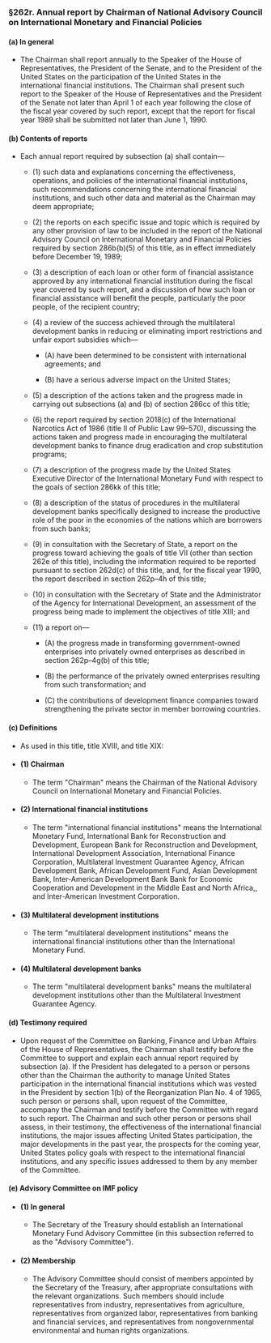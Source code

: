 ### §262r. Annual report by Chairman of National Advisory Council on International Monetary and Financial Policies
#### (a) In general
* The Chairman shall report annually to the Speaker of the House of Representatives, the President of the Senate, and to the President of the United States on the participation of the United States in the international financial institutions. The Chairman shall present such report to the Speaker of the House of Representatives and the President of the Senate not later than April 1 of each year following the close of the fiscal year covered by such report, except that the report for fiscal year 1989 shall be submitted not later than June 1, 1990.

#### (b) Contents of reports
* Each annual report required by subsection (a) shall contain—

  * (1) such data and explanations concerning the effectiveness, operations, and policies of the international financial institutions, such recommendations concerning the international financial institutions, and such other data and material as the Chairman may deem appropriate;

  * (2) the reports on each specific issue and topic which is required by any other provision of law to be included in the report of the National Advisory Council on International Monetary and Financial Policies required by section 286b(b)(5) of this title, as in effect immediately before December 19, 1989;

  * (3) a description of each loan or other form of financial assistance approved by any international financial institution during the fiscal year covered by such report, and a discussion of how such loan or financial assistance will benefit the people, particularly the poor people, of the recipient country;

  * (4) a review of the success achieved through the multilateral development banks in reducing or eliminating import restrictions and unfair export subsidies which—

    * (A) have been determined to be consistent with international agreements; and

    * (B) have a serious adverse impact on the United States;


  * (5) a description of the actions taken and the progress made in carrying out subsections (a) and (b) of section 286cc of this title;

  * (6) the report required by section 2018(c) of the International Narcotics Act of 1986 (title II of Public Law 99–570), discussing the actions taken and progress made in encouraging the multilateral development banks to finance drug eradication and crop substitution programs;

  * (7) a description of the progress made by the United States Executive Director of the International Monetary Fund with respect to the goals of section 286kk of this title;

  * (8) a description of the status of procedures in the multilateral development banks specifically designed to increase the productive role of the poor in the economies of the nations which are borrowers from such banks;

  * (9) in consultation with the Secretary of State, a report on the progress toward achieving the goals of title VII (other than section 262e of this title), including the information required to be reported pursuant to section 262d(c) of this title, and, for the fiscal year 1990, the report described in section 262p–4h of this title;

  * (10) in consultation with the Secretary of State and the Administrator of the Agency for International Development, an assessment of the progress being made to implement the objectives of title XIII; and

  * (11) a report on—

    * (A) the progress made in transforming government-owned enterprises into privately owned enterprises as described in section 262p–4g(b) of this title;

    * (B) the performance of the privately owned enterprises resulting from such transformation; and

    * (C) the contributions of development finance companies toward strengthening the private sector in member borrowing countries.

#### (c) Definitions
* As used in this title, title XVIII, and title XIX:

* #### (1) Chairman
  * The term "Chairman" means the Chairman of the National Advisory Council on International Monetary and Financial Policies.

* #### (2) International financial institutions
  * The term "international financial institutions" means the International Monetary Fund, International Bank for Reconstruction and Development, European Bank for Reconstruction and Development, International Development Association, International Finance Corporation, Multilateral Investment Guarantee Agency, African Development Bank, African Development Fund, Asian Development Bank, Inter-American Development Bank Bank for Economic Cooperation and Development in the Middle East and North Africa,, and Inter-American Investment Corporation.

* #### (3) Multilateral development institutions
  * The term "multilateral development institutions" means the international financial institutions other than the International Monetary Fund.

* #### (4) Multilateral development banks
  * The term "multilateral development banks" means the multilateral development institutions other than the Multilateral Investment Guarantee Agency.

#### (d) Testimony required
* Upon request of the Committee on Banking, Finance and Urban Affairs of the House of Representatives, the Chairman shall testify before the Committee to support and explain each annual report required by subsection (a). If the President has delegated to a person or persons other than the Chairman the authority to manage United States participation in the international financial institutions which was vested in the President by section 1(b) of the Reorganization Plan No. 4 of 1965, such person or persons shall, upon request of the Committee, accompany the Chairman and testify before the Committee with regard to such report. The Chairman and such other person or persons shall assess, in their testimony, the effectiveness of the international financial institutions, the major issues affecting United States participation, the major developments in the past year, the prospects for the coming year, United States policy goals with respect to the international financial institutions, and any specific issues addressed to them by any member of the Committee.

#### (e) Advisory Committee on IMF policy
* #### (1) In general
  * The Secretary of the Treasury should establish an International Monetary Fund Advisory Committee (in this subsection referred to as the "Advisory Committee").

* #### (2) Membership
  * The Advisory Committee should consist of members appointed by the Secretary of the Treasury, after appropriate consultations with the relevant organizations. Such members should include representatives from industry, representatives from agriculture, representatives from organized labor, representatives from banking and financial services, and representatives from nongovernmental environmental and human rights organizations.